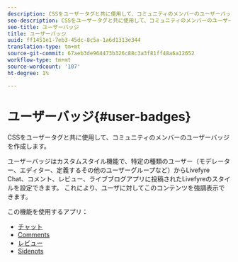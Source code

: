 ```yaml
---
description: CSSをユーザータグと共に使用して、コミュニティのメンバーのユーザーバッジを作成します。
seo-description: CSSをユーザータグと共に使用して、コミュニティのメンバーのユーザーバッジを作成します。
seo-title: ユーザーバッジ
title: ユーザーバッジ
uuid: ff1451e1-7eb3-45dc-8c5a-1a6d1313e344
translation-type: tm+mt
source-git-commit: 67aeb3de964473b326c88c3a3f81ff48a6a12652
workflow-type: tm+mt
source-wordcount: '107'
ht-degree: 1%

---
```



# ユーザーバッジ{#user-badges}

CSSをユーザータグと共に使用して、コミュニティのメンバーのユーザーバッジを作成します。

ユーザーバッジはカスタムスタイル機能で、特定の種類のユーザー（モデレーター、エディター、定義するその他のユーザーグループなど）からLivefyre Chat、コメント、レビュー、ライブブログアプリに投稿されたLivefyreのスタイルを設定できます。 これにより、ユーザに対してこのコンテンツを強調表示できます。

この機能を使用するアプリ：

* [チャット](../../c-about-apps/c-chat-app/c-chat-app.md#c_chat_app)
* [Comments](/help/using/c-about-apps/c-comments/c-comments.md)
* [レビュー](../../c-about-apps/c-reviews-app/c-reviews-app.md#c_reviews_app)
* [Sidenots](../../c-about-apps/c-sidenotes-app/c-sidenotes-app.md#c_sidenotes_app)


